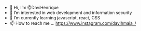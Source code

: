 - 👋 Hi, I’m @DaviHenrique
- 👀 I’m interested in web development and information security
- 🌱 I’m currently learning javascript, react, CSS
- 📫 How to reach me ... https://www.instagram.com/davihmaia_/
